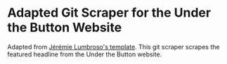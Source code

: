 # Adapted Git Scraper for the Under the Button Website

Adapted from [Jérémie Lumbroso's template](https://github.com/jlumbroso/basic-git-scraper-template). This git scraper scrapes the featured headline from the Under the Button website.
